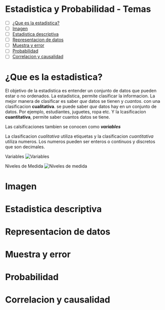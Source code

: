 # Estadistica y Probabilidad - Temas
- [ ] [¿Que es la estadistica?](https://github.com/r3card0/Data_AI_foundations/blob/main/topics/08_estadistica_y_probabilidad.md#que-es-la-estadistica)
- [ ] [Imagen]()
- [ ] [Estadistica descriptiva]()
- [ ] [Representacion de datos]()
- [ ] [Muestra y error]()
- [ ] [Probabilidad]()
- [ ] [Correlacion y causalidad]()

# ¿Que es la estadistica?
El objetivo de la estadistica es entender un conjunto de datos que pueden estar o no ordenados. La estadistica, permite clasificar la informacion. La mejor manera de clasificar es saber *que* datos se tienen y *cuantos*. con una clasificacion **cualitativa**. se puede saber *que* datos hay en un conjunto de datos. Por ejemplo, estudiantes, juguetes, ropa etc. Y la lcasificacion **cuantitativa**, permite saber cuantos datos se tiene.

Las calsificaciones tambien se conocen como ***variables***

La clasificacion *cualitativa* utiliza etiquetas y la clasificacion *cuantitativa* utiliza numeros. Los numeros pueden ser enteros o continuos y discretos que son decimales.

Variables
![Variables](https://static.platzi.com/media/user_upload/1-919bc16b-89a7-44b4-99af-d0d5fca05347.jpg)

Niveles de Medida
![Niveles de medida](https://static.platzi.com/media/user_upload/2-3e090ea0-abbb-4af8-9b75-5c7a948e9c54.jpg)
# Imagen
# Estadistica descriptiva
# Representacion de datos
# Muestra y error
# Probabilidad
# Correlacion y causalidad
